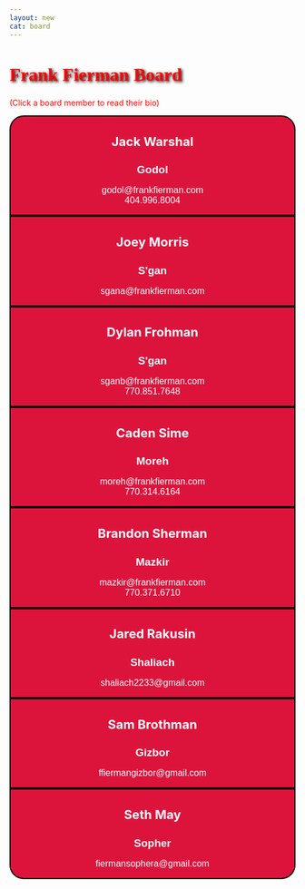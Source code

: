 ```yaml
---
layout: new
cat: board
---
```


<style>

.board {
	background: Crimson;
	float: center;
	clear: both;
   	color: White;
	text-align: center;
}
div.board {
   margin: auto;
   border: 2px solid Black;
   max-width: 700px;
   min-width: 500px;
}
h1.head {
   color: Red;
   font-family: Pacifico;
   font-size: 32px;
   text-shadow: 2px 2px 5px #000;
}
h1.board {
	font-size: 22px;
}

h2.board {
	font-size: 19px;
	font-family: Arial;
}

p.board {
   font-family: Arial;
   font-size: 16;
}

p.maintext {
  color: Red;
  text-decoration: none;
}

.board a {text-decoration: none;}

#top {border-radius: 25px 25px 0 0;}
#bottom {border-radius: 0 0 25px 25px;}
#space {margin: 0 0 30px 0}

body {background-image: url("/images/FBackgroundSmall.png")
</style>

<h1 class="head">Frank Fierman Board</h1>

<div class="maintext">
<p class="maintext">  (Click a board member to read their bio)
</p>
</div>



<div class="board" id="top"> <a href="/board/bios/JackWarshal.html">
         <h1 class="board">Jack Warshal</h1>
	 <h2 class="board">Godol</h2>
	 <p class="board">godol@frankfierman.com<br>
	 404.996.8004</p> </a></div>

<div class="board">
<h1 class="board">Joey Morris</h1>
	 <h2 class="board">S'gan</h2>
	 <p class="board">sgana@frankfierman.com<br>
	 </p>
	 </div>

<div class="board">
         <h1 class="board">Dylan Frohman</h1>
	 <h2 class="board">S'gan</h2>
	 <p class="board">sganb@frankfierman.com<br>
	 770.851.7648
	 </p>
	 </div>

<div class="board">
         <h1 class="board">Caden Sime</h1>
	 <h2 class="board">Moreh</h2>
	 <p class="board">moreh@frankfierman.com<br>
	 770.314.6164
	 </p>
	 </div>

<div class="board">
         <h1 class="board">Brandon Sherman</h1>
	 <h2 class="board">Mazkir</h2>
	 <p class="board">mazkir@frankfierman.com<br>
	 770.371.6710
	 </p>
	 </div>

<div class="board">
         <h1 class="board">Jared Rakusin</h1>
	 <h2 class="board">Shaliach</h2>
	 <p class="board">shaliach2233@gmail.com<br>
	 </p>
	 </div>

<div class="board">
         <h1 class="board">Sam Brothman</h1>
	 <h2 class="board">Gizbor</h2>
	 <p class="board">ffiermangizbor@gmail.com<br>
	 </p>
	 </div>

<div class="board" id="bottom">
         <h1 class="board">Seth May</h1>
	 <h2 class="board">Sopher</h2>
	 <p class="board">fiermansophera@gmail.com<br>
	 </p>
	 </div>

<div id="space"> </div> 

